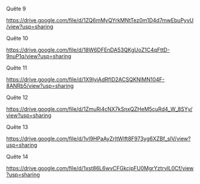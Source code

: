 Quête 9 

https://drive.google.com/file/d/1ZQ6mMyQYrkMNtTez0m1D4d7mwEbuPyvU/view?usp=sharing

Quête 10 

https://drive.google.com/file/d/18W6DFEnDA53QKgUoZ1C4qFttD-9nuP1q/view?usp=sharing

Quête 11

https://drive.google.com/file/d/1X9IyiAdRfID2ACSQKNlMN104F-8ANRb5/view?usp=sharing

Quête 12

https://drive.google.com/file/d/1ZmuRi4cNX7kSnxQZHeM5cuRd4_W_8SYy/view?usp=sharing

Quête 13

https://drive.google.com/file/d/1vI9HPaAyZrItWIft8F973yg6XZBf_slV/view?usp=sharing

Quête 14 

https://drive.google.com/file/d/1xst86L6wvCFGkcjpFU0MgrYztrvIL0Cf/view?usp=sharing